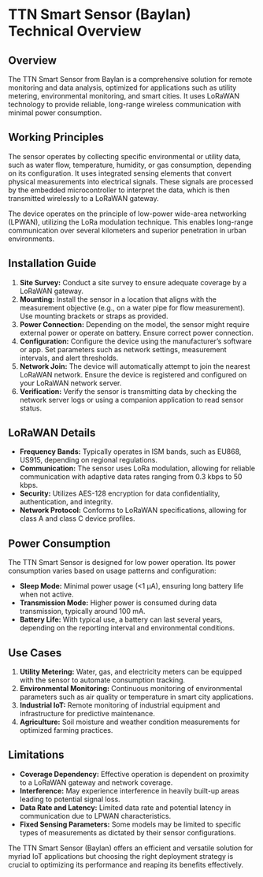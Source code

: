 # TTN Smart Sensor (Baylan) Technical Overview

## Overview

The TTN Smart Sensor from Baylan is a comprehensive solution for remote monitoring and data analysis, optimized for applications such as utility metering, environmental monitoring, and smart cities. It uses LoRaWAN technology to provide reliable, long-range wireless communication with minimal power consumption.

## Working Principles

The sensor operates by collecting specific environmental or utility data, such as water flow, temperature, humidity, or gas consumption, depending on its configuration. It uses integrated sensing elements that convert physical measurements into electrical signals. These signals are processed by the embedded microcontroller to interpret the data, which is then transmitted wirelessly to a LoRaWAN gateway.

The device operates on the principle of low-power wide-area networking (LPWAN), utilizing the LoRa modulation technique. This enables long-range communication over several kilometers and superior penetration in urban environments.

## Installation Guide

1. **Site Survey:** Conduct a site survey to ensure adequate coverage by a LoRaWAN gateway.
2. **Mounting:** Install the sensor in a location that aligns with the measurement objective (e.g., on a water pipe for flow measurement). Use mounting brackets or straps as provided.
3. **Power Connection:** Depending on the model, the sensor might require external power or operate on battery. Ensure correct power connection.
4. **Configuration:** Configure the device using the manufacturer’s software or app. Set parameters such as network settings, measurement intervals, and alert thresholds.
5. **Network Join:** The device will automatically attempt to join the nearest LoRaWAN network. Ensure the device is registered and configured on your LoRaWAN network server.
6. **Verification:** Verify the sensor is transmitting data by checking the network server logs or using a companion application to read sensor status.

## LoRaWAN Details

- **Frequency Bands:** Typically operates in ISM bands, such as EU868, US915, depending on regional regulations.
- **Communication:** The sensor uses LoRa modulation, allowing for reliable communication with adaptive data rates ranging from 0.3 kbps to 50 kbps.
- **Security:** Utilizes AES-128 encryption for data confidentiality, authentication, and integrity.
- **Network Protocol:** Conforms to LoRaWAN specifications, allowing for class A and class C device profiles.

## Power Consumption

The TTN Smart Sensor is designed for low power operation. Its power consumption varies based on usage patterns and configuration:

- **Sleep Mode:** Minimal power usage (<1 µA), ensuring long battery life when not active.
- **Transmission Mode:** Higher power is consumed during data transmission, typically around 100 mA.
- **Battery Life:** With typical use, a battery can last several years, depending on the reporting interval and environmental conditions.

## Use Cases

1. **Utility Metering:** Water, gas, and electricity meters can be equipped with the sensor to automate consumption tracking.
2. **Environmental Monitoring:** Continuous monitoring of environmental parameters such as air quality or temperature in smart city applications.
3. **Industrial IoT:** Remote monitoring of industrial equipment and infrastructure for predictive maintenance.
4. **Agriculture:** Soil moisture and weather condition measurements for optimized farming practices.

## Limitations

- **Coverage Dependency:** Effective operation is dependent on proximity to a LoRaWAN gateway and network coverage.
- **Interference:** May experience interference in heavily built-up areas leading to potential signal loss.
- **Data Rate and Latency:** Limited data rate and potential latency in communication due to LPWAN characteristics.
- **Fixed Sensing Parameters:** Some models may be limited to specific types of measurements as dictated by their sensor configurations.

The TTN Smart Sensor (Baylan) offers an efficient and versatile solution for myriad IoT applications but choosing the right deployment strategy is crucial to optimizing its performance and reaping its benefits effectively.